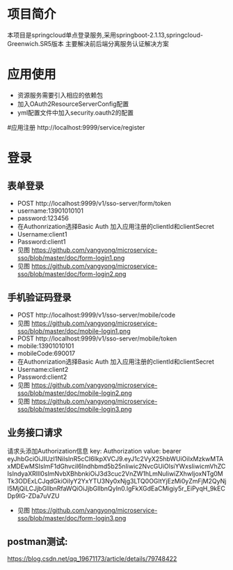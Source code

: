 # 项目简介
本项目是springcloud单点登录服务,采用springboot-2.1.13,springcloud-Greenwich.SR5版本
主要解决前后端分离服务认证解决方案

# 应用使用
* 资源服务需要引入相应的依赖包
* 加入OAuth2ResourceServerConfig配置
* yml配置文件中加入security.oauth2的配置


#应用注册
http://localhost:9999/service/register

# 登录
## 表单登录
* POST http://localhost:9999/v1/sso-server/form/token
* username:13901010101
* password:123456
* 在Authonrization选择Basic Auth 加入应用注册的clientId和clientSecret
* Username:client1 
* Password:client1
* 见图 https://github.com/vangyong/microservice-sso/blob/master/doc/form-login1.png
* 见图 https://github.com/vangyong/microservice-sso/blob/master/doc/form-login2.png

## 手机验证码登录
* POST http://localhost:9999/v1/sso-server/mobile/code
* 见图 https://github.com/vangyong/microservice-sso/blob/master/doc/mobile-login1.png
* POST http://localhost:9999/v1/sso-server/mobile/token
* mobile:13901010101
* mobileCode:690017
* 在Authonrization选择Basic Auth 加入应用注册的clientId和clientSecret
* Username:client2 
* Password:client2
* 见图 https://github.com/vangyong/microservice-sso/blob/master/doc/mobile-login2.png
* 见图 https://github.com/vangyong/microservice-sso/blob/master/doc/mobile-login3.png

## 业务接口请求
请求头添加Authorization信息
key: Authorization
value: bearer eyJhbGciOiJIUzI1NiIsInR5cCI6IkpXVCJ9.eyJ1c2VyX25hbWUiOiIxMzkwMTAxMDEwMSIsImF1dGhvciI6Indhbmd5b25nIiwic2NvcGUiOlsiYWxsIiwicmVhZCIsIndyaXRlIl0sImNvbXBhbnkiOiJ3d3cuc2VnZW1hLmNuIiwiZXhwIjoxNTg0MTk3ODExLCJqdGkiOiIyY2YxYTU3Ny0xNjg3LTQ0OGItYjEzMi0yZmFjM2QyNjI5MjQiLCJjbGllbnRfaWQiOiJjbGllbnQyIn0.lgFkXGdEaCMigiy5r_EiPyqH_9kECDp9IG-ZDa7uVZU
* 见图 https://github.com/vangyong/microservice-sso/blob/master/doc/form-login3.png


## postman测试:
https://blog.csdn.net/qq_19671173/article/details/79748422

